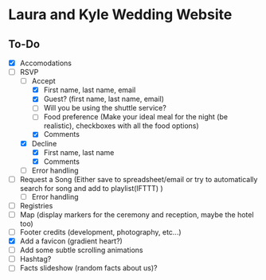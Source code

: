 # Laura and Kyle Wedding Website

## To-Do

- [x] Accomodations
- [ ] RSVP
    - [ ] Accept
        - [x] First name, last name, email
        - [x] Guest? (first name, last name, email)
        - [ ] Will you be using the shuttle service?
        - [ ] Food preference (Make your ideal meal for the night (be realistic), checkboxes with all the food options)
        - [x] Comments
    - [x] Decline
        - [x] First name, last name
        - [x] Comments
    - [ ] Error handling
- [ ] Request a Song (Either save to spreadsheet/email or try to automatically search for song and add to playlist(IFTTT) )
    - [ ] Error handling
- [ ] Registries
- [ ] Map (display markers for the ceremony and reception, maybe the hotel too)
- [ ] Footer credits (development, photography, etc...)
- [x] Add a favicon (gradient heart?)
- [ ] Add some subtle scrolling animations
- [ ] Hashtag?
- [ ] Facts slideshow (random facts about us)?
